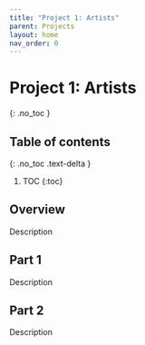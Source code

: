 ```yaml
---
title: "Project 1: Artists"
parent: Projects
layout: home
nav_order: 0
---
```


# Project 1: Artists
{: .no_toc }

## Table of contents
{: .no_toc .text-delta }

1. TOC
{:toc}

## Overview
Description

## Part 1
Description

## Part 2
Description
